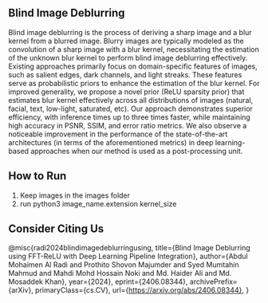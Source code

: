 ## Blind Image Deblurring
Blind image deblurring is the process of deriving a sharp image and a blur kernel from a blurred image. Blurry images are typically modeled as the convolution of a sharp image with a blur kernel, necessitating the estimation of the unknown blur kernel to perform blind image deblurring effectively. Existing approaches primarily focus on domain-specific features of images, such as salient edges, dark channels, and light streaks. These features serve as probabilistic priors to enhance the estimation of the blur kernel. For improved generality, we propose a novel prior (ReLU sparsity prior) that estimates blur kernel effectively across all distributions of images (natural, facial, text, low-light, saturated, etc). Our approach demonstrates superior efficiency, with inference times up to three times faster, while maintaining high accuracy in PSNR, SSIM, and error ratio metrics. We also observe a noticeable improvement in the performance of the state-of-the-art architectures (in terms of the aforementioned metrics) in deep learning-based approaches when our method is used as a post-processing unit.

## How to Run
1. Keep images in the images folder
2. run python3 image_name.extension kernel_size

## Consider Citing Us
@misc{radi2024blindimagedeblurringusing,
      title={Blind Image Deblurring using FFT-ReLU with Deep Learning Pipeline Integration}, 
      author={Abdul Mohaimen Al Radi and Prothito Shovon Majumder and Syed Mumtahin Mahmud and Mahdi Mohd Hossain Noki and Md. Haider Ali and Md. Mosaddek Khan},
      year={2024},
      eprint={2406.08344},
      archivePrefix={arXiv},
      primaryClass={cs.CV},
      url={https://arxiv.org/abs/2406.08344}, 
}
